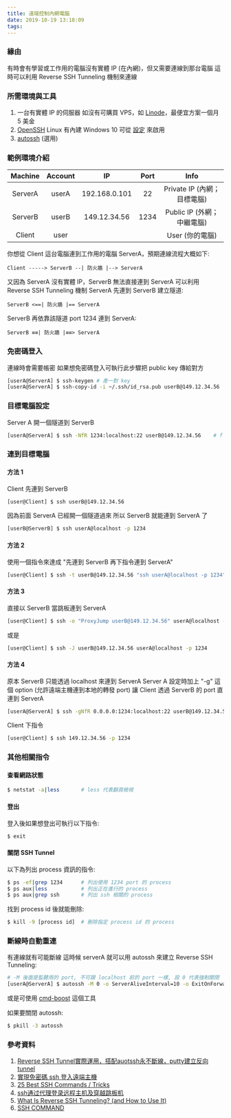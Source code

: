 ```yaml
---
title: 遠端控制內網電腦
date: 2019-10-19 13:18:09
tags:
---
```


### 緣由

有時會有學習或工作用的電腦沒有實體 IP (在內網)，但又需要連線到那台電腦
這時可以利用 Reverse SSH Tunneling 機制來連線

### 所需環境與工具

1. 一台有實體 IP 的伺服器
   如沒有可購買 VPS，如 [Linode](https://www.linode.com/)，最便宜方案一個月 5 美金
2. [OpenSSH](https://www.openssh.com/)
   Linux 有內建
   Windows 10 可從 [設定](https://jcutrer.com/windows/install-openssh-on-windows10) 來啟用
3. [autossh](https://www.harding.motd.ca/autossh/) (選用)

### 範例環境介紹

| Machine | Account |      IP       | Port  |            Info             |
| :-----: | :-----: | :-----------: | :---: | :-------------------------: |
| ServerA |  userA  | 192.168.0.101 |  22   | Private IP (內網；目標電腦) |
| ServerB |  userB  | 149.12.34.56  | 1234  | Public IP (外網；中繼電腦)  |
| Client  |  user   |               |       |       User (你的電腦)       |

你想從 Client 這台電腦連到工作用的電腦 ServerA，預期連線流程大概如下:  

```text
Client -----> ServerB --| 防火牆 |--> ServerA
```

又因為 ServerA 沒有實體 IP，ServerB 無法直接連到 ServerA
可以利用 Reverse SSH Tunneling 機制
ServerA 先連到 ServerB 建立隧道:

```text
ServerB <==| 防火牆 |== ServerA
```

ServerB 再依靠該隧道 port 1234 連到 ServerA:

```text
ServerB ≡≡| 防火牆 |≡≡> ServerA
```

### 免密碼登入

連線時會需要帳密
如果想免密碼登入可執行此步驟把 public key 傳給對方

```bash
[userA@ServerA] $ ssh-keygen # 產一對 key
[userA@ServerA] $ ssh-copy-id -i ~/.ssh/id_rsa.pub userB@149.12.34.56   # 把 public key 送給對方
```

### 目標電腦設定

Server A 開一個隧道到 ServerB

```bash
[userA@ServerA] $ ssh -NfR 1234:localhost:22 userB@149.12.34.56    # f 代表背景執行
```

### 連到目標電腦

#### 方法 1

Client 先連到 ServerB

```bash
[user@Client] $ ssh userB@149.12.34.56
```

因為前面 ServerA 已經開一個隧道過來
所以 ServerB 就能連到 ServerA 了

```bash
[userB@ServerB] $ ssh userA@localhost -p 1234
```

#### 方法 2

使用一個指令來達成 "先連到 ServerB 再下指令連到 ServerA"

```bash
[user@Client] $ ssh -t userB@149.12.34.56 "ssh userA@localhost -p 1234"
```

#### 方法 3

直接以 ServerB 當跳板連到 ServerA

```bash
[user@Client] $ ssh -o "ProxyJump userB@149.12.34.56" userA@localhost -p 1234
```

或是

```bash
[user@Client] $ ssh -J userB@149.12.34.56 userA@localhost -p 1234
```

#### 方法 4

原本 ServerB 只能透過 localhost 來連到 ServerA
Server A 設定時加上 "-g" 這個 option (允許遠端主機連到本地的轉發 port)
讓 Client 透過 ServerB 的 port 直連到 ServerA

```bash
[userA@ServerA] $ ssh -gNfR 0.0.0.0:1234:localhost:22 userB@149.12.34.56
```

Client 下指令

```bash
[user@Client] $ ssh 149.12.34.56 -p 1234
```

### 其他相關指令

#### 查看網路狀態

```bash
$ netstat -a|less       # less 代表翻頁檢視
```

#### 登出

登入後如果想登出可執行以下指令:

```bash
$ exit
```

#### 關閉 SSH Tunnel

以下為列出 process 資訊的指令:

```bash
$ ps -ef|grep 1234      # 列出使用 1234 port 的 process
$ ps aux|less           # 列出正在進行的 process
$ ps aux|grep ssh       # 列出 ssh 相關的 process
```

找到 process id 後就能刪除:

```bash
$ kill -9 [process id]  # 刪除指定 process id 的 process
```

### 斷線時自動重連

有連線就有可能斷線
這時候 serverA 就可以用 autossh 來建立 Reverse SSH Tunneling:

```bash
# -M 後面是監聽用的 port, 不可跟 localhost 前的 port 一樣, 設 0 代表強制關閉
[userA@ServerA] $ autossh -M 0 -o ServerAliveInterval=10 -o ExitOnForwardFailure=yes -NfR 1234:localhost:22 userB@149.12.34.56
```

或是可使用 [cmd-boost](https://www.npmjs.com/package/cmd-boost) 這個工具

如果要關閉 autossh:

```bash
$ pkill -3 autossh
```

### 參考資料

1. [Reverse SSH Tunnel實際運用，搭配auotssh永不斷線，putty建立反向tunnel](https://easylife.tw/2043)
2. [實現免密碼 ssh 登入遠端主機](http://blog.codylab.com/cmd-ssh-copy-id/)
3. [25 Best SSH Commands / Tricks](https://blog.urfix.com/25-ssh-commands-tricks/)
4. [ssh通过代理登录远程主机及穿越跳板机](https://www.xiebruce.top/650.html)
5. [What Is Reverse SSH Tunneling? (and How to Use It)](https://www.howtogeek.com/428413/what-is-reverse-ssh-tunneling-and-how-to-use-it/)
6. [SSH COMMAND](https://www.ssh.com/ssh/command/)
